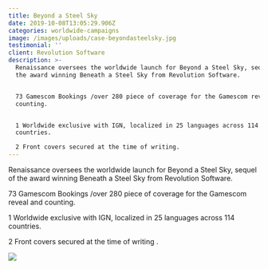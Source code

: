 ```yaml
---
title: Beyond a Steel Sky
date: 2019-10-08T13:05:29.906Z
categories: worldwide-campaigns
image: /images/uploads/case-beyondasteelsky.jpg
testimonial: ''
client: Revolution Software
description: >-
  Renaissance oversees the worldwide launch for Beyond a Steel Sky, sequel of
  the award winning Beneath a Steel Sky from Revolution Software. 


  73 Gamescom Bookings /over 280 piece of coverage for the Gamescom reveal and
  counting. 


  1 Worldwide exclusive with IGN, localized in 25 languages across 114
  countries. 

  2 Front covers secured at the time of writing.
---
```

Renaissance oversees the worldwide launch for Beyond a Steel Sky, sequel of the award winning Beneath a Steel Sky from Revolution Software. 

73 Gamescom Bookings /over 280 piece of coverage for the Gamescom reveal and counting. 

1 Worldwide exclusive with IGN, localized in 25 languages across 114 countries. 

2 Front covers secured at the time of writing .

![](/images/uploads/case-beyondasteelsky-img.jpg)
